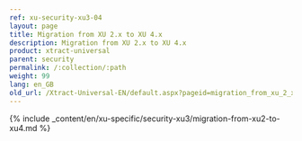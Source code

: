 ```yaml
---
ref: xu-security-xu3-04
layout: page
title: Migration from XU 2.x to XU 4.x
description: Migration from XU 2.x to XU 4.x
product: xtract-universal
parent: security
permalink: /:collection/:path
weight: 99
lang: en_GB
old_url: /Xtract-Universal-EN/default.aspx?pageid=migration_from_xu_2_x_to_xu_3_x
---
```

{% include _content/en/xu-specific/security-xu3/migration-from-xu2-to-xu4.md %}
